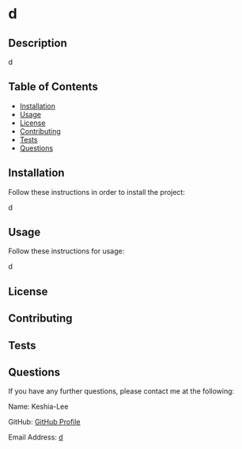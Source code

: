 
  # d

  ## Description

  d

  ## Table of Contents

  * [Installation](#installation)
  * [Usage](#usage)
  * [License](#license)
  * [Contributing](#credits)
  * [Tests](#tests)
  * [Questions](#questions)
  
  ## Installation

  Follow these instructions in order to install the project:

  d

  ## Usage

  Follow these instructions for usage:

  d

  ## License

  ## Contributing

  ## Tests

  ## Questions

  If you have any further questions, please contact me at the following:

  Name: Keshia-Lee
  
  GitHub: [GitHub Profile](https://www.github.com/d/)
  
  Email Address: [d](mailto:d)
